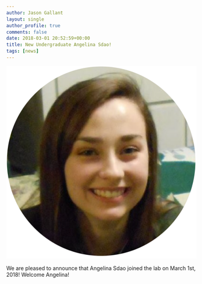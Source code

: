 ```yaml
---
author: Jason Gallant
layout: single
author_profile: true
comments: false
date: 2018-03-01 20:52:59+00:00
title: New Undergraduate Angelina Sdao!
tags: [news]
---
```

![/people/angelina/](/images/angelina.png)

We are pleased to announce that Angelina Sdao joined the lab on March 1st, 2018!  Welcome Angelina!
